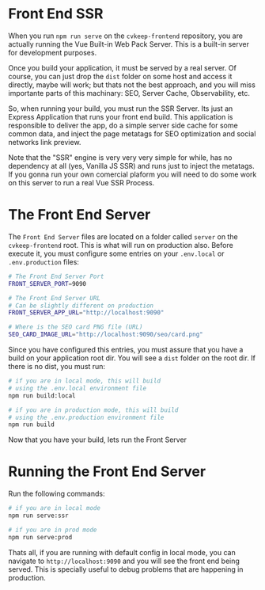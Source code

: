 # Front End SSR

When you run `npm run serve` on the `cvkeep-frontend` repository, you are actually running the Vue Built-in Web Pack Server. This is a built-in server for development purposes.  

Once you build your application, it must be served by a real server. Of course, you can just drop the `dist` folder on some host and access it directly, maybe will work; but thats not the best approach, and you will miss importante parts of this machinary: SEO, Server Cache, Observability, etc.

So, when running your build, you must run the SSR Server. Its just an Express Application that runs your front end build. This application is responsible to deliver the app, do a simple server side cache for some common data, and inject the page metatags for SEO optimization and social networks link preview.

Note that the "SSR" engine is very very very simple for while, has no dependency at all (yes, Vanilla JS SSR) and runs just to inject the metatags. If you gonna run your own comercial plaform you will need to do some work on this server to run a real Vue SSR Process.

# The Front End Server

The `Front End Server` files are located on a folder called `server` on the `cvkeep-frontend` root. This is what will run on production also. Before execute it, you must configure some entries on your `.env.local` or `.env.production` files:

```bash
# The Front End Server Port
FRONT_SERVER_PORT=9090

# The Front End Server URL
# Can be slightly different on production 
FRONT_SERVER_APP_URL="http://localhost:9090"

# Where is the SEO card PNG file (URL)
SEO_CARD_IMAGE_URL="http://localhost:9090/seo/card.png"
```

Since you have configured this entries, you must assure that you have a build on your application root dir. You will see a `dist` folder on the root dir. If there is no dist, you must run:

```bash
# if you are in local mode, this will build
# using the .env.local environment file
npm run build:local

# if you are in production mode, this will build
# using the .env.production environment file
npm run build
``` 

Now that you have your build, lets run the Front Server

# Running the Front End Server

Run the following commands:

```bash
# if you are in local mode
npm run serve:ssr

# if you are in prod mode
npm run serve:prod
``` 

Thats all, if you are running with default config in local mode, you can navigate to `http://localhost:9090` and you will see the front end being served. This is specially useful to debug problems that are happening in production.